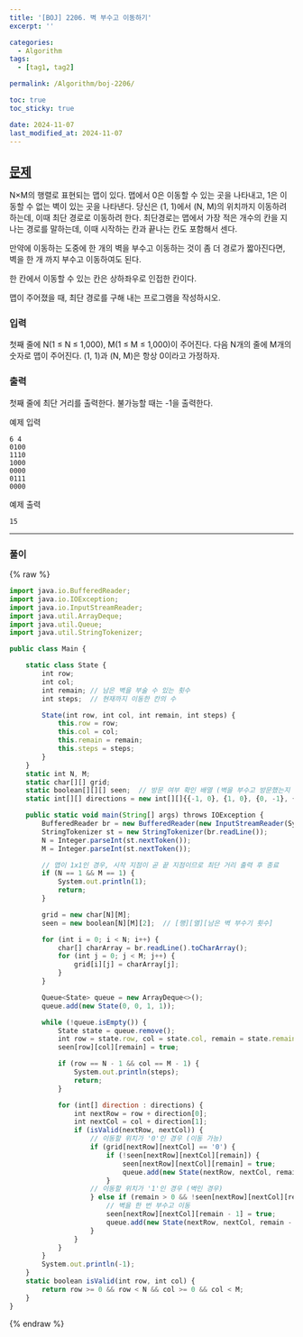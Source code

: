 ```yaml
---
title: '[BOJ] 2206. 벽 부수고 이동하기'
excerpt: ''

categories:
  - Algorithm
tags:
  - [tag1, tag2]

permalink: /Algorithm/boj-2206/

toc: true
toc_sticky: true

date: 2024-11-07
last_modified_at: 2024-11-07
---
```


## [문제](https://www.acmicpc.net/problem/2206)

N×M의 행렬로 표현되는 맵이 있다. 맵에서 0은 이동할 수 있는 곳을 나타내고, 1은 이동할 수 없는 벽이 있는 곳을 나타낸다. 당신은 (1, 1)에서 (N, M)의 위치까지 이동하려 하는데, 이때 최단 경로로 이동하려 한다. 최단경로는 맵에서 가장 적은 개수의 칸을 지나는 경로를 말하는데, 이때 시작하는 칸과 끝나는 칸도 포함해서 센다.

만약에 이동하는 도중에 한 개의 벽을 부수고 이동하는 것이 좀 더 경로가 짧아진다면, 벽을 한 개 까지 부수고 이동하여도 된다.

한 칸에서 이동할 수 있는 칸은 상하좌우로 인접한 칸이다.

맵이 주어졌을 때, 최단 경로를 구해 내는 프로그램을 작성하시오.

### 입력

첫째 줄에 N(1 ≤ N ≤ 1,000), M(1 ≤ M ≤ 1,000)이 주어진다. 다음 N개의 줄에 M개의 숫자로 맵이 주어진다. (1, 1)과 (N, M)은 항상 0이라고 가정하자.

### 출력

첫째 줄에 최단 거리를 출력한다. 불가능할 때는 -1을 출력한다.

예제 입력

```
6 4
0100
1110
1000
0000
0111
0000
```

예제 출력

```
15
```

---

### 풀이

{% raw %}

```javascript
import java.io.BufferedReader;
import java.io.IOException;
import java.io.InputStreamReader;
import java.util.ArrayDeque;
import java.util.Queue;
import java.util.StringTokenizer;

public class Main {

    static class State {
        int row;
        int col;
        int remain; // 남은 벽을 부술 수 있는 횟수
        int steps;  // 현재까지 이동한 칸의 수

        State(int row, int col, int remain, int steps) {
            this.row = row;
            this.col = col;
            this.remain = remain;
            this.steps = steps;
        }
    }
    static int N, M;
    static char[][] grid;
    static boolean[][][] seen;  // 방문 여부 확인 배열 (벽을 부수고 방문했는지 여부까지 포함)
    static int[][] directions = new int[][]{{-1, 0}, {1, 0}, {0, -1}, {0, 1}};

    public static void main(String[] args) throws IOException {
        BufferedReader br = new BufferedReader(new InputStreamReader(System.in));
        StringTokenizer st = new StringTokenizer(br.readLine());
        N = Integer.parseInt(st.nextToken());
        M = Integer.parseInt(st.nextToken());

        // 맵이 1x1인 경우, 시작 지점이 곧 끝 지점이므로 최단 거리 출력 후 종료
        if (N == 1 && M == 1) {
            System.out.println(1);
            return;
        }

        grid = new char[N][M];
        seen = new boolean[N][M][2];  // [행][열][남은 벽 부수기 횟수]

        for (int i = 0; i < N; i++) {
            char[] charArray = br.readLine().toCharArray();
            for (int j = 0; j < M; j++) {
                grid[i][j] = charArray[j];
            }
        }

        Queue<State> queue = new ArrayDeque<>();
        queue.add(new State(0, 0, 1, 1));

        while (!queue.isEmpty()) {
            State state = queue.remove();
            int row = state.row, col = state.col, remain = state.remain, steps = state.steps;
            seen[row][col][remain] = true;

            if (row == N - 1 && col == M - 1) {
                System.out.println(steps);
                return;
            }

            for (int[] direction : directions) {
                int nextRow = row + direction[0];
                int nextCol = col + direction[1];
                if (isValid(nextRow, nextCol)) {
                    // 이동할 위치가 '0'인 경우 (이동 가능)
                    if (grid[nextRow][nextCol] == '0') {
                        if (!seen[nextRow][nextCol][remain]) {
                            seen[nextRow][nextCol][remain] = true;
                            queue.add(new State(nextRow, nextCol, remain, steps + 1));
                        }
                    // 이동할 위치가 '1'인 경우 (벽인 경우)
                    } else if (remain > 0 && !seen[nextRow][nextCol][remain - 1]) {
                        // 벽을 한 번 부수고 이동
                        seen[nextRow][nextCol][remain - 1] = true;
                        queue.add(new State(nextRow, nextCol, remain - 1, steps + 1));
                    }
                }
            }
        }
        System.out.println(-1);
    }
    static boolean isValid(int row, int col) {
        return row >= 0 && row < N && col >= 0 && col < M;
    }
}
```

{% endraw %}
